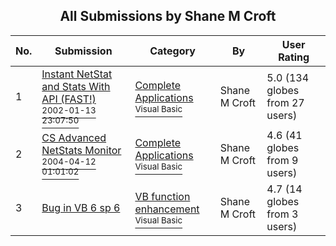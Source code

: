 ﻿<div align="center">

## All Submissions by Shane M Croft

</div>

No.  | Submission | Category | By   | User Rating
---- | ---------- | -------- | ---- | -----------
1 | [Instant NetStat and Stats With API \(FAST\!\)<br /><sup>2002-01-13 23:07:50</sup>](https://github.com/Planet-Source-Code/shane-m-croft-instant-netstat-and-stats-with-api-fast__1-30786) | [Complete Applications<br /><sup>Visual Basic</sup>](../ByCategory/complete-applications__1-27.md) | Shane M Croft | 5.0 (134 globes from 27 users)
2 | [CS Advanced NetStats Monitor<br /><sup>2004-04-12 01:01:02</sup>](https://github.com/Planet-Source-Code/shane-m-croft-cs-advanced-netstats-monitor__1-53085) | [Complete Applications<br /><sup>Visual Basic</sup>](../ByCategory/complete-applications__1-27.md) | Shane M Croft | 4.6 (41 globes from 9 users)
3 | [Bug in VB 6 sp 6<br />](https://github.com/Planet-Source-Code/shane-m-croft-bug-in-vb-6-sp-6__1-53318) | [VB function enhancement<br /><sup>Visual Basic</sup>](../ByCategory/vb-function-enhancement__1-25.md) | Shane M Croft | 4.7 (14 globes from 3 users)
